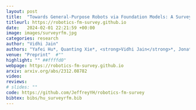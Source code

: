 ```yaml
---
layout: post
title:  "Towards General-Purpose Robots via Foundation Models: A Survey and Meta-Analysis"
titleurl: https://robotics-fm-survey.github.io
date:   2024-02-01 22:21:59 +00:00
image: images/surveyrfm.jpg
categories: research
author: "Vidhi Jain"
authors: "Yafei Hu*, Quanting Xie*, <strong>Vidhi Jain</strong>*, Jonathan Francis, Jay Patrikar, Nikhil Keetha, Seungchan Kim, Yaqi Xie, Tianyi Zhang, Shibo Zhao, Yu Quan Chong, Chen Wang, Katia Sycara, Matthew Johnson-Roberson, Dhruv Batra, Xiaolong Wang, Sebastian Scherer, Zsolt Kira, Fei Xia, Yonatan Bisk."
venue: "Preprint"  #""
highlight: "" ##ffffd0"    
webpage: https://robotics-fm-survey.github.io
arxiv: arxiv.org/abs/2312.08782
video: 
reviews: 
# slides: ""
code: https://github.com/JeffreyYH/robotics-fm-survey
bibtex: bibs/hu_surveyrfm.bib
---
```

